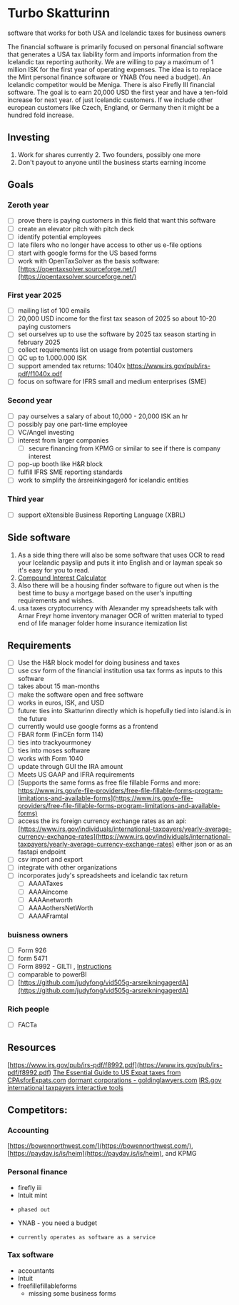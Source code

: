 # Turbo Skatturinn
software that works for both USA and Icelandic taxes for business owners

The financial software is primarily focused on personal financial software that generates a USA tax liability form and imports information 
from the Icelandic tax reporting authority. We are willing to pay a maximum of 1 million ISK for the first year of operating expenses. The 
idea is to replace the Mint personal finance software or YNAB (You need a budget). An Icelandic competitor would be Meniga. There is also 
Firefly III financial software. The goal is to earn 20,000 USD the first year and have a ten-fold increase for next year. of just Icelandic 
customers. If we include other european customers like Czech, England, or Germany then it might be a hundred fold increase.

## Investing
1. Work for shares currently
    2. Two founders, possibly one more    
3. Don't payout to anyone until the business starts earning income

## Goals

### Zeroth year
- [ ] prove there is paying customers in this field that want this software
- [ ] create an elevator pitch with pitch deck
- [ ] identify potential employees
- [ ] late filers who no longer have access to other us e-file options
- [ ] start with google forms for the US based forms
- [ ] work with OpenTaxSolver as the basis software: [https://opentaxsolver.sourceforge.net/](https://opentaxsolver.sourceforge.net/)

### First year 2025
- [ ] mailing list of 100 emails
- [ ] 20,000 USD income for the first tax season of 2025 so about 10-20 paying customers
- [ ] set ourselves up to use the software by 2025 tax season starting in february 2025
- [ ] collect requirements list on usage from potential customers
- [ ] QC up to 1.000.000 ISK
- [ ] support amended tax returns: 1040x https://www.irs.gov/pub/irs-pdf/f1040x.pdf
- [ ] focus on software for IFRS small and medium enterprises (SME)

### Second year
- [ ] pay ourselves a salary of about 10,000 - 20,000 ISK an hr
- [ ] possibly pay one part-time employee
- [ ] VC/Angel investing
- [ ] interest from larger companies
    - [ ] secure financing from KPMG or similar to see if there is company interest
- [ ] pop-up booth like H&R block
- [ ] fulfill IFRS SME reporting standards
- [ ] work to simplify the ársreinkingagerð for icelandic entities

### Third year
- [ ] support eXtensible Business Reporting Language (XBRL)

## Side software
1. As a side thing there will also be some software that uses OCR to read your Icelandic payslip and puts it into English and or layman speak so it's easy for you to read.
2. [Compound Interest Calculator](https://github.com/Einfaldlega-Hugmyndir/Compound_Interest_Calculator)
3. Also there will be a housing finder software to figure out when is the best time to busy a mortgage based on the user's inputting requirements and wishes.
4. usa taxes
cryptocurrency
with Alexander
my spreadsheets
talk with Arnar Freyr
home inventory manager
OCR of written material to typed
end of life manager folder
home insurance itemization list

## Requirements
- [ ] Use the H&R block model for doing business and taxes
- [ ] use csv form of the financial institution usa tax forms as inputs to this software
- [ ] takes about 15 man-months
- [ ] make the software open and free software
- [ ] works in euros, ISK, and USD
- [ ] future: ties into Skatturinn directly which is hopefully tied into island.is in the future
- [ ] currently would use google forms as a frontend
- [ ] FBAR form (FinCEn form 114)
- [ ] ties into trackyourmoney
- [ ] ties into moses software
- [ ] works with Form 1040
- [ ] update through GUI the IRA amount
- [ ] Meets US GAAP and IFRA requirements
- [ ] [Supports the same forms as free file fillable Forms and more: https://www.irs.gov/e-file-providers/free-file-fillable-forms-program-limitations-and-available-forms](https://www.irs.gov/e-file-providers/free-file-fillable-forms-program-limitations-and-available-forms)
- [ ] access the irs foreign currency exchange rates as an api: [https://www.irs.gov/individuals/international-taxpayers/yearly-average-currency-exchange-rates](https://www.irs.gov/individuals/international-taxpayers/yearly-average-currency-exchange-rates) either json or as an fastapi endpoint
- [ ] csv import and export
- [ ] integrate with other organizations
- [ ] incorporates judy's spreadsheets and icelandic tax return
    - [ ] AAAATaxes
    - [ ] AAAAincome
    - [ ] AAAAnetworth
    - [ ] AAAAothersNetWorth
    - [ ] AAAAFramtal
### buisness owners
- [ ] Form 926
- [ ] form 5471
- [ ] Form 8992 - GILTI , [Instructions](https://www.irs.gov/instructions/i8992#en_US_202312_publink100046264)
- [ ] comparable to powerBI
- [ ] [https://github.com/judyfong/vid505g-arsreikningagerdA](https://github.com/judyfong/vid505g-arsreikningagerdA)
### Rich people
- [ ] FACTa


## Resources
[https://www.irs.gov/pub/irs-pdf/f8992.pdf](https://www.irs.gov/pub/irs-pdf/f8992.pdf)
[The Essential Guide to US Expat taxes from CPAsforExpats.com](https://www.cpasforexpats.com/post/us-expat-taxes-iceland)
[dormant corporations - goldinglawyers.com](https://www.goldinglawyers.com/irs-revenue-procedure-92-70-5471-dormant-cfc-rules/#:~:text=IRS%20Revenue%20Procedure%2092%2D70%3A%20The%20IRS%20form%205471%20is,5471%20can%20be%20quite%20complicated.)
[IRS.gov international taxpayers interactive tools](https://www.irs.gov/individuals/international-taxpayers/international-taxpayers-interactive-tools)

## Competitors: 

### Accounting
[https://bowennorthwest.com/](https://bowennorthwest.com/), [https://payday.is/is/heim](https://payday.is/is/heim), and KPMG

### Personal finance
- firefly iii
- Intuit mint
-     phased out
- YNAB - you need a budget
-     currently operates as software as a service

### Tax software
- accountants
- Intuit
- freefillefillableforms
    - missing some business forms     

